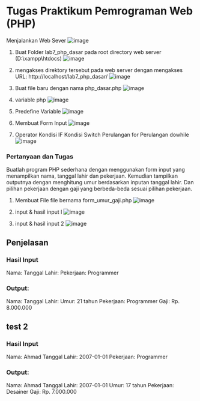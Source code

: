 # Tugas Praktikum Pemrograman Web (PHP)

Menjalankan Web Sever
![image](https://github.com/user-attachments/assets/a9c9ddd2-7293-4d4a-bc78-045bec6ba465)

1. Buat Folder lab7_php_dasar pada root directory web server (D:\xampp\htdocs)
   ![image](https://github.com/user-attachments/assets/85781ee7-fd20-4b0f-9ba4-be01f7be01d4)

2. mengakses direktory tersebut pada web server dengan mengakses URL: http://localhost/lab7_php_dasar/ 
![image](https://github.com/user-attachments/assets/851a9a4e-c13c-436f-9722-28ddf2bf71f7)

3. Buat file baru dengan nama php_dasar.php
   ![image](https://github.com/user-attachments/assets/fa8d1e1e-011e-4c12-8910-afc2ed94dcf5)

4. variable php
   ![image](https://github.com/user-attachments/assets/4d8df819-eac3-465b-80bb-126572f10b22)

5. Predefine Variable
   ![image](https://github.com/user-attachments/assets/0d06cdcc-bb3a-4006-9e70-c694c1772cba)

6. Membuat Form Input
   ![image](https://github.com/user-attachments/assets/751f4f52-9e2c-4a0f-94b6-b8d86a9f92e0)

7. Operator Kondisi IF Kondisi Switch Perulangan for Perulangan dowhile
   ![image](https://github.com/user-attachments/assets/116adcac-1740-4f05-af1c-9e03de5f4070)

### Pertanyaan dan Tugas
Buatlah program PHP sederhana dengan menggunakan form input yang menampilkan
nama, tanggal lahir dan pekerjaan. Kemudian tampilkan outputnya dengan menghitung
umur berdasarkan inputan tanggal lahir. Dan pilihan pekerjaan dengan gaji yang
berbeda-beda sesuai pilihan pekerjaan.

1. Membuat File file bernama form_umur_gaji.php
   ![image](https://github.com/user-attachments/assets/cba4ac3a-f0ff-4b49-9ab3-3284ec593092)

2. input & hasil input l
   ![image](https://github.com/user-attachments/assets/036ddb3b-1132-4fd0-afa2-8e8439136027)

3. input & hasil input 2
   ![image](https://github.com/user-attachments/assets/c2eb6365-8ee3-47f3-94d8-b8471b9bfa66)

## Penjelasan
### Hasil Input
Nama: 
Tanggal Lahir: 
Pekerjaan: Programmer

### Output:
Nama: 
Tanggal Lahir: 
Umur: 21 tahun
Pekerjaan: Programmer
Gaji: Rp. 8.000.000

## test 2
### Hasil Input
Nama: Ahmad
Tanggal Lahir: 2007-01-01
Pekerjaan: Programmer

### Output:
Nama: Ahmad
Tanggal Lahir: 2007-01-01
Umur: 17 tahun
Pekerjaan: Desainer
Gaji: Rp. 7.000.000
